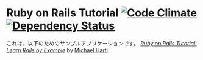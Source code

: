 # Ruby on Rails Tutorial [![Code Climate](https://codeclimate.com/github/rasaka/sample_app.png)](https://codeclimate.com/github/rasaka/sample_app) [![Dependency Status](https://gemnasium.com/rasaka/sample_app.png)](https://gemnasium.com/rasaka/sample_app)

これは、以下のためのサンプルアプリケーションです。
[*Ruby on Rails Tutorial: Learn Rails by Example*](http://railstutorial.jp/)
by [Michael Hartl](http://michaelhartl.com/).